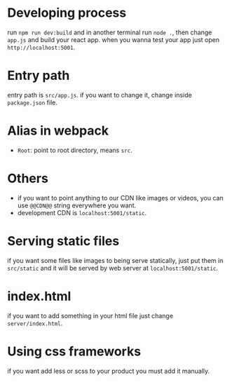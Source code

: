 # Developing process

run `npm run dev:build` and in another terminal run `node .`, then change `app.js` and build your react app. when you wanna test your app just open `http://localhost:5001`.

# Entry path

entry path is `src/app.js`. if you want to change it, change inside `package.json` file.

# Alias in webpack

* `Root`: point to root directory, means `src`.

# Others

* if you want to point anything to our CDN like images or videos, you can use `@@CDN@@` string everywhere you want.
* development CDN is `localhost:5001/static`.

# Serving static files

if you want some files like images to being serve statically, just put them in `src/static` and it will be served by web server at `localhost:5001/static`.

# index.html

if you want to add something in your html file just change `server/index.html`.

# Using css frameworks

if you want add less or scss to your product you must add it manually.
